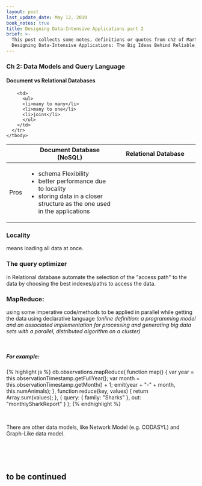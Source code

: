 ```yaml
---
layout: post
last_update_date: May 12, 2019
book_notes: true
title: Designing Data-Intensive Applications part 2
brief: >-
  This post collects some notes, definitions or quotes from ch2 of Martin Kleppmann's book
  Designing Data-Intensive Applications: The Big Ideas Behind Reliable, Scalable, and Maintainable Systems
---
```


<h3 class="post-sub-title center">Ch 2: Data Models and Query Language</h3>

<div class="post-table center">
  <h4>Document vs Relational Databases</h4>
  <table>
    <thead>
      <tr>
        <th></th>
        <th>Document Database (NoSQL)</th>
        <th style="width: 200px">Relational Database</th>
      </tr>
    </thead>
    <tbody>
      <tr>
        <td class="centered-td">Pros</td>
        <td>
          <ul>
            <li>schema Flexibility</li>
            <li>better performance due to locality</li>
            <li>storing data in a closer structure as the one used in the applications</li>
          </ul>
        </td>

        <td>
          <ul>
          <li>many to many</li>
          <li>many to one</li>
          <li>joins</li>
          </ul>
        </td>
      </tr>
    </tbody>
  </table>
</div>

<div class="def">
  <h3>Locality</h3>
  <p>means loading all data at once.</p>
</div>

<div class="def">
  <h3>The query optimizer</h3>
  <p>in Relational database automate the selection of the "access path" to the data by choosing the best indexes/paths to access the data.</p>
</div>

<div class="def">
  <h3>MapReduce:</h3>
  <p>using some imperative code/methods to be applied in parallel while getting the data using declarative language <i>(online definition: a programming model and an associated implementation for processing and generating big data sets with a parallel, distributed algorithm on a cluster)</i></p>

<br>

<h5>For example:</h5>

{% highlight js %}
  db.observations.mapReduce(
    function map() {
      var year = this.observationTimestamp.getFullYear();
      var month = this.observationTimestamp.getMonth() + 1;
      emit(year + "-" + month, this.numAnimals);
    }, function reduce(key, values) {
      return Array.sum(values);
    }, {
      query: { family: "Sharks" },
      out: "monthlySharkReport"
    }
  );
{% endhighlight %}
</div>

<br>
<p>There are other data models, like Network Model (e.g. CODASYL) and Graph-Like data model.</p>

<br><br><br>
<h2 class="center">to be continued</h2>
